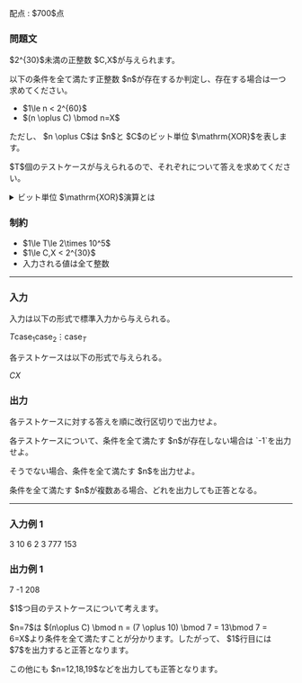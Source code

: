 
<div>

<span>

<span>

<p>
配点 : $700$点
</p>

<div>

<section>

### **問題文**

<p>
$2^{30}$未満の正整数 $C,X$が与えられます。
</p>

<p>
以下の条件を全て満たす正整数 $n$が存在するか判定し、存在する場合は一つ求めてください。
</p>

<ul>

<li>
$1\le n < 2^{60}$
</li>

<li>
$(n \oplus C) \bmod n=X$
</li>

</ul>

<p>
ただし、 $n \oplus C$は $n$と $C$のビット単位 $\mathrm{XOR}$を表します。
</p>

<p>
$T$個のテストケースが与えられるので、それぞれについて答えを求めてください。
</p>

<details>

<summary>
ビット単位 $\mathrm{XOR}$演算とは
    
</summary>

<p>
非負整数 $X,Y$のビット単位 $\mathrm{XOR}$、$X \oplus Y$は、以下のように定義されます。
        
</p>

<ul>

<li>
$X \oplus Y$を二進表記した際の $2^k$($k \geq 0$) の位の数は、$X,Y$を二進表記した際の $2^k$の位の数のうち一方のみが $1$であれば $1$、そうでなければ $0$である。
</li>

</ul>
例えば、$3 \oplus 5 = 6$となります (二進表記すると: $011 \oplus 101 = 110$)。


<p>

</p>

</details>

</section>

</div>

<div>

<section>

### **制約**

<ul>

<li>
$1\le T\le 2\times 10^5$
</li>

<li>
$1\le C,X < 2^{30}$
</li>

<li>
入力される値は全て整数
</li>

</ul>

</section>

</div>

---

<div>

<div>

<section>

### **入力**

<p>
入力は以下の形式で標準入力から与えられる。
</p>

<div>

$T$$\text{case}_1$$\text{case}_2$$\vdots$$\text{case}_T$
</div>

<p>
各テストケースは以下の形式で与えられる。
</p>

<div>

$C$$X$
</div>

</section>

</div>

<div>

<section>

### **出力**

<p>
各テストケースに対する答えを順に改行区切りで出力せよ。
</p>

<p>
各テストケースについて、条件を全て満たす $n$が存在しない場合は `-1`を出力せよ。
</p>

<p>
そうでない場合、条件を全て満たす $n$を出力せよ。
</p>

<p>
条件を全て満たす $n$が複数ある場合、どれを出力しても正答となる。
</p>

</section>

</div>

</div>

---

<div>

<section>

### **入力例 1**

<div>

3
10 6
2 3
777 153

</div>

</section>

</div>

<div>

<section>

### **出力例 1**

<div>

7
-1
208

</div>

<p>
$1$つ目のテストケースについて考えます。
</p>

<p>
$n=7$は $(n\oplus C) \bmod n = (7 \oplus 10) \bmod 7 = 13\bmod 7 = 6=X$より条件を全て満たすことが分かります。したがって、 $1$行目には $7$を出力すると正答となります。
</p>

<p>
この他にも $n=12,18,19$などを出力しても正答となります。
</p>

</section>

</div>

</span>

</span>

</div>
